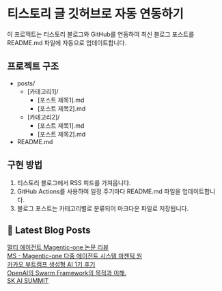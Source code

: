 
# 티스토리 글 깃허브로 자동 연동하기

이 프로젝트는 티스토리 블로그와 GitHub를 연동하여 최신 블로그 포스트를 README.md 파일에 자동으로 업데이트합니다.

## 프로젝트 구조

- posts/
  - [카테고리1]/
    - [포스트 제목1].md
    - [포스트 제목2].md
  - [카테고리2]/
    - [포스트 제목1].md
    - [포스트 제목2].md
- README.md

## 구현 방법

1. 티스토리 블로그에서 RSS 피드를 가져옵니다.
2. GitHub Actions를 사용하여 일정 주기마다 README.md 파일을 업데이트합니다.
3. 블로그 포스트는 카테고리별로 분류되어 마크다운 파일로 저장됩니다.

## 📕 Latest Blog Posts

<a href="https://eunmastudio.tistory.com/26">멀티 에이전트 Magentic-one 논문 리뷰</a></br><a href="https://eunmastudio.tistory.com/25">MS - Magentic-one 다중 에이전트 시스템 마젠틱 원</a></br><a href="https://eunmastudio.tistory.com/24">카카오 부트캠프 생성형 AI 1기 후기</a></br><a href="https://eunmastudio.tistory.com/23">OpenAI의 Swarm Framework의 목적과 이해.</a></br><a href="https://eunmastudio.tistory.com/22">SK AI SUMMIT</a></br>